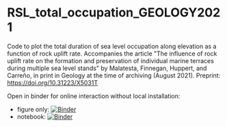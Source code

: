 # RSL_total_occupation_GEOLOGY2021
Code to plot the total duration of sea level occupation along elevation as a function of rock uplift rate.
Accompanies the article  "The influence of rock uplift rate on the formation and preservation of individual marine terraces during multiple sea level stands" by Malatesta, Finnegan, Huppert, and Carreño, in print in Geology at the time of archiving (August 2021).
Preprint: https://doi.org/10.31223/X5031T



Open in binder for online interaction without local installation:

- figure only: [![Binder](https://mybinder.org/badge_logo.svg)](https://mybinder.org/v2/gh/geo-luca/RSL_total_occupation_GEOLOGY2021/main?urlpath=voila/render/total_SL_occupation_code.ipynb)
- notebook: [![Binder](https://mybinder.org/badge_logo.svg)](https://mybinder.org/v2/gh/geo-luca/RSL_total_occupation_GEOLOGY2021/main?filepath=total_SL_occupation_code.ipynb)
